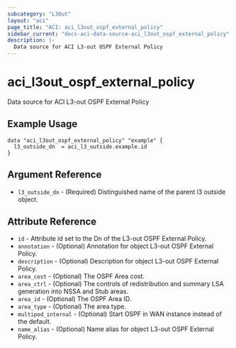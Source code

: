 ```yaml
---
subcategory: "L3Out"
layout: "aci"
page_title: "ACI: aci_l3out_ospf_external_policy"
sidebar_current: "docs-aci-data-source-aci_l3out_ospf_external_policy"
description: |-
  Data source for ACI L3-out OSPF External Policy
---
```


# aci_l3out_ospf_external_policy

Data source for ACI L3-out OSPF External Policy

## Example Usage

```hcl
data "aci_l3out_ospf_external_policy" "example" {
  l3_outside_dn  = aci_l3_outside.example.id
}
```

## Argument Reference

- `l3_outside_dn` - (Required) Distinguished name of the parent l3 outside object.

## Attribute Reference

- `id` - Attribute id set to the Dn of the L3-out OSPF External Policy.
- `annotation` - (Optional) Annotation for object L3-out OSPF External Policy.
- `description` - (Optional) Description for object L3-out OSPF External Policy.
- `area_cost` - (Optional) The OSPF Area cost.
- `area_ctrl` - (Optional) The controls of redistribution and summary LSA generation into NSSA and Stub areas.
- `area_id` - (Optional) The OSPF Area ID.
- `area_type` - (Optional) The area type.
- `multipod_internal` - (Optional) Start OSPF in WAN instance instead of the default.
- `name_alias` - (Optional) Name alias for object L3-out OSPF External Policy.
